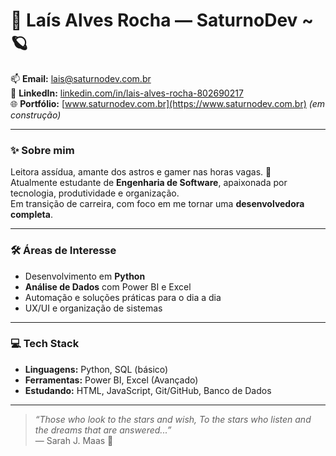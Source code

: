 <h1>🌌 Laís Alves Rocha — SaturnoDev ~🪐</h1>

📫 **Email:** lais@saturnodev.com.br  
🔗 **LinkedIn:** [linkedin.com/in/lais-alves-rocha-802690217](https://www.linkedin.com/in/lais-alves-rocha-802690217)  
🌐 **Portfólio:** [www.saturnodev.com.br](https://www.saturnodev.com.br) *(em construção)*

---

### ✨ Sobre mim  
Leitora assídua, amante dos astros e gamer nas horas vagas. 💫  
Atualmente estudante de **Engenharia de Software**, apaixonada por tecnologia, produtividade e organização.  
Em transição de carreira, com foco em me tornar uma **desenvolvedora completa**.

---

### 🛠️ Áreas de Interesse  
- Desenvolvimento em **Python**
- **Análise de Dados** com Power BI e Excel
- Automação e soluções práticas para o dia a dia
- UX/UI e organização de sistemas

---

### 💻 Tech Stack
- **Linguagens:** Python, SQL (básico)
- **Ferramentas:** Power BI, Excel (Avançado)
- **Estudando:** HTML, JavaScript, Git/GitHub, Banco de Dados

---
> _“Those who look to the stars and wish,_
> _To the stars who listen and the dreams that are answered...”_  
> — Sarah J. Maas 🌌
